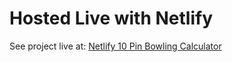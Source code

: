 # Hosted Live with Netlify

See project live at:
[Netlify 10 Pin Bowling Calculator](https://bowling-scoreboard-calculator-react-redux.netlify.app)
